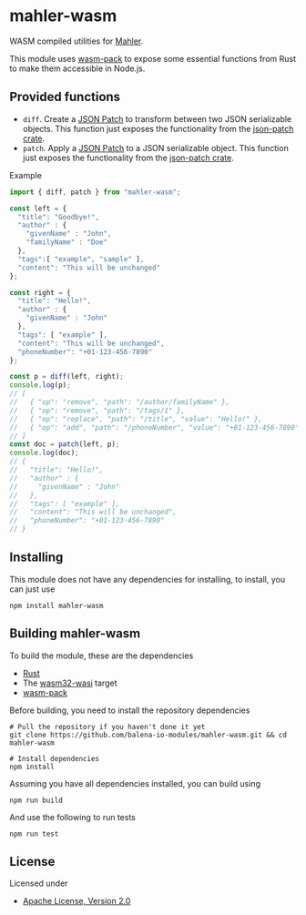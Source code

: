 # mahler-wasm

WASM compiled utilities for [Mahler](https://github.com/balena-io-modules/mahler).

This module uses [wasm-pack](https://rustwasm.github.io/wasm-pack/) to expose some essential 
functions from Rust to make them accessible in Node.js.

## Provided functions

- `diff`. Create a [JSON Patch](https://datatracker.ietf.org/doc/html/rfc6902/) to transform between two JSON serializable objects. This function just exposes the functionality from the [json-patch crate](https://crates.io/crates/json-patch).
- `patch`. Apply a [JSON Patch](https://datatracker.ietf.org/doc/html/rfc6902/) to a JSON serializable object. This function just exposes the functionality from the [json-patch crate](https://crates.io/crates/json-patch).

Example

```typescript
import { diff, patch } from "mahler-wasm";

const left = {
  "title": "Goodbye!",
  "author" : {
    "givenName" : "John",
    "familyName" : "Doe"
  },
  "tags":[ "example", "sample" ],
  "content": "This will be unchanged"
};

const right = {
  "title": "Hello!",
  "author" : {
    "givenName" : "John"
  },
  "tags": [ "example" ],
  "content": "This will be unchanged",
  "phoneNumber": "+01-123-456-7890"
};

const p = diff(left, right);
console.log(p);
// [
//   { "op": "remove", "path": "/author/familyName" },
//   { "op": "remove", "path": "/tags/1" },
//   { "op": "replace", "path": "/title", "value": "Hello!" },
//   { "op": "add", "path": "/phoneNumber", "value": "+01-123-456-7890" },
// ]
const doc = patch(left, p);
console.log(doc);
// {
//   "title": "Hello!",
//   "author" : {
//     "givenName" : "John"
//   },
//   "tags": [ "example" ],
//   "content": "This will be unchanged",
//   "phoneNumber": "+01-123-456-7890"
// }
```

## Installing

This module does not have any dependencies for installing, to install, you can just use 

```
npm install mahler-wasm
```

## Building mahler-wasm

To build the module, these are the dependencies

- [Rust](https://www.rust-lang.org) 
- The [wasm32-wasi](https://bytecodealliance.github.io/cargo-wasi/steps.html) target
- [wasm-pack](https://rustwasm.github.io/wasm-pack/)

Before building, you need to install the repository dependencies

```
# Pull the repository if you haven't done it yet
git clone https://github.com/balena-io-modules/mahler-wasm.git && cd mahler-wasm

# Install dependencies
npm install
```

Assuming you have all dependencies installed, you can build using

```
npm run build
```

And use the following to run tests

```
npm run test
```

## License

Licensed under

* [Apache License, Version 2.0](LICENSE)
